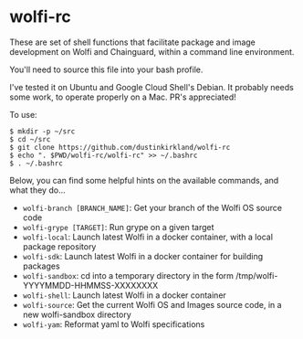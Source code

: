# wolfi-rc

These are set of shell functions that facilitate package and image development
on Wolfi and Chainguard, within a command line environment.

You'll need to source this file into your bash profile.

I've tested it on Ubuntu and Google Cloud Shell's Debian.  It probably needs some work, to operate properly on a Mac.  PR's appreciated!

To use:

```
$ mkdir -p ~/src
$ cd ~/src
$ git clone https://github.com/dustinkirkland/wolfi-rc
$ echo ". $PWD/wolfi-rc/wolfi-rc" >> ~/.bashrc
$ . ~/.bashrc
```

Below, you can find some helpful hints on the available commands, and what
they do...

 - `wolfi-branch [BRANCH_NAME]`: Get your branch of the Wolfi OS source code
 - `wolfi-grype [TARGET]`: Run grype on a given target
 - `wolfi-local`: Launch latest Wolfi in a docker container, with a local package repository
 - `wolfi-sdk`: Launch latest Wolfi in a docker container for building packages
 - `wolfi-sandbox`: cd into a temporary directory in the form /tmp/wolfi-YYYYMMDD-HHMMSS-XXXXXXXX
 - `wolfi-shell`: Launch latest Wolfi in a docker container
 - `wolfi-source`: Get the current Wolfi OS and Images source code, in a new wolfi-sandbox directory
 - `wolfi-yam`: Reformat yaml to Wolfi specifications
